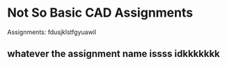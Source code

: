 # Not So Basic CAD Assignments
Assignments: fdusjklstfgyuawil

## whatever the assignment name issss idkkkkkkk
